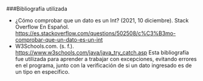 ###Bibliografía utilizada
- ¿Cómo comprobar que un dato es un Int? (2021, 10 diciembre). Stack Overflow En Español. https://es.stackoverflow.com/questions/502508/c%C3%B3mo-comprobar-que-un-dato-es-un-int
- W3Schools.com. (s. f.). https://www.w3schools.com/java/java_try_catch.asp
Esta bibliografía fue utilizada para aprender a trabajar con excepciones, evitando errores en el programa, junto con la verificación de si un dato ingresado es de un tipo en específico.

